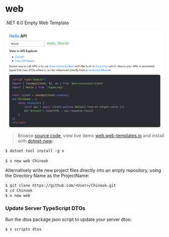 # web

.NET 6.0 Empty Web Template

[![](https://raw.githubusercontent.com/ServiceStack/Assets/master/csharp-templates/web.png)](http://web.web-templates.io/)

> Browse [source code](https://github.com/NetCoreTemplates/web), view live demo [web.web-templates.io](http://web.web-templates.io) and install with [dotnet-new](https://docs.servicestack.net/dotnet-new):

    $ dotnet tool install -g x

    $ x new web Chinook

Alternatively write new project files directly into an empty repository, using the Directory Name as the ProjectName:

    $ git clone https://github.com/<User>/Chinook.git
    $ cd Chinook
    $ x new web

### Update Server TypeScript DTOs

Run the dtos package.json script to update your server dtos:

    $ x scripts dtos

